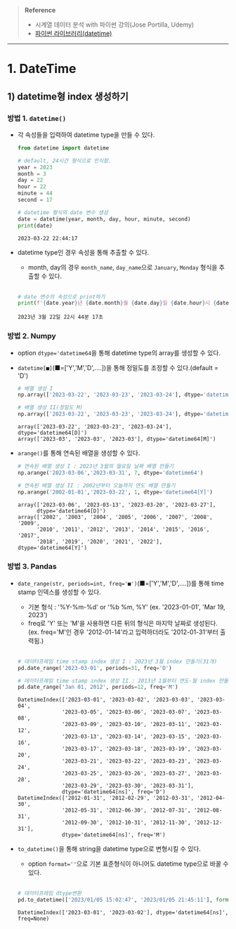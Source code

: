 > **Reference**<br>
> * 시계열 데이터 분석 with 파이썬 강의(Jose Portilla, Udemy)
> * [파이썬 라이브러리(datetime)](https://docs.python.org/ko/3/library/datetime.html)
---

# **1. DateTime**
## **1) datetime형 index 생성하기**
### **방법 1. `datetime()`**
* 각 속성들을 입력하여 datetime type을 만들 수 있다. 

    ```python
    from datetime import datetime

    # default, 24시간 형식으로 인식함.
    year = 2023
    month = 3 
    day = 22
    hour = 22
    minute = 44
    second = 17 

    # datetime 형식의 date 변수 생성
    date = datetime(year, month, day, hour, minute, second)
    print(date)
    ```

    ```
    2023-03-22 22:44:17
    ```

* datetime type인 경우 속성을 통해 추출할 수 있다. 
    * month, day의 경우 `month_name`, `day_name`으로 `January`, `Monday` 형식을 추출할 수 있다.  
&nbsp;


    ```python 
    # date 변수의 속성으로 print하기
    print(f'{date.year}년 {date.month}월 {date.day}일 {date.hour}시 {date.minute}분 {date.second}초')
    ```

    ```
    2023년 3월 22일 22시 44분 17초
    ```

### **방법 2. Numpy**
* option `dtype='datetime64`을 통해 datetime type의 array를 생성할 수 있다. 
* `datetime[■]`(■=['Y','M','D',....])을 통해 정밀도를 조정할 수 있다.(default = 'D')

    ```python
    # 배열 생성 I
    np.array(['2023-03-22', '2023-03-23', '2023-03-24'], dtype='datetime64')

    # 배열 생성 II(정밀도 M)
    np.array(['2023-03-22', '2023-03-23', '2023-03-24'], dtype='datetime64[M]')
    ```
    ```
    array(['2023-03-22', '2023-03-23', '2023-03-24'], dtype='datetime64[D]')
    array(['2023-03', '2023-03', '2023-03'], dtype='datetime64[M]')
    ```

* `arange()`를 통해 연속된 배열을 생성할 수 있다. 

    ```python
    # 연속된 배열 생성 I : 2023년 3월의 월요일 날짜 배열 만들기
    np.arange('2023-03-06','2023-03-31', 7, dtype='datetime64')

    # 연속된 배열 생성 II : 2002년부터 오늘까지 연도 배열 만들기
    np.arange('2002-01-01','2023-03-22', 1, dtype='datetime64[Y]')
    ```
    ```
    array(['2023-03-06', '2023-03-13', '2023-03-20', '2023-03-27'],
          dtype='datetime64[D]')
    array(['2002', '2003', '2004', '2005', '2006', '2007', '2008', '2009',
          '2010', '2011', '2012', '2013', '2014', '2015', '2016', '2017',
          '2018', '2019', '2020', '2021', '2022'], dtype='datetime64[Y]')
    ```

### **방법 3. Pandas**
* `date_range(str, periods=int, freq='■')`(■=['Y','M','D',....])를 통해 time stamp 인덱스를 생성할 수 있다.
    * 기본 형식 : '%Y-%m-%d' or '%b %m, %Y' (ex. '2023-01-01', 'Mar 19, 2023')
    * freq로 'Y' 또는 'M'을 사용하면 다른 뒤의 형식은 마지막 날짜로 생성된다. <br>
    (ex. freq='M'인 경우 '2012-01-14'라고 입력하더라도 '2012-01-31'부터 출력됨.)  
    &nbsp;

    ```python
    # 데이터프레임 time stamp index 생성 I : 2023년 3월 index 만들기(31개)
    pd.date_range('2023-03-01', periods=31, freq='D')

    # 데이터프레임 time stamp index 생성 II : 2013년 1월부터 연도-월 index 만들기(12개)
    pd.date_range('Jan 01, 2012', periods=12, freq='M')
    ```
    ```
    DatetimeIndex(['2023-03-01', '2023-03-02', '2023-03-03', '2023-03-04',
                  '2023-03-05', '2023-03-06', '2023-03-07', '2023-03-08',
                  '2023-03-09', '2023-03-10', '2023-03-11', '2023-03-12',
                  '2023-03-13', '2023-03-14', '2023-03-15', '2023-03-16',
                  '2023-03-17', '2023-03-18', '2023-03-19', '2023-03-20',
                  '2023-03-21', '2023-03-22', '2023-03-23', '2023-03-24',
                  '2023-03-25', '2023-03-26', '2023-03-27', '2023-03-28',
                  '2023-03-29', '2023-03-30', '2023-03-31'],
                  dtype='datetime64[ns]', freq='D')
    DatetimeIndex(['2012-01-31', '2012-02-29', '2012-03-31', '2012-04-30',
                  '2012-05-31', '2012-06-30', '2012-07-31', '2012-08-31',
                  '2012-09-30', '2012-10-31', '2012-11-30', '2012-12-31'],
                  dtype='datetime64[ns]', freq='M')
    ```

* `to_datetime()`을 통해 string을 datetime type으로 변형시킬 수 있다. 
    * option `format=''`으로 기본 표준형식이 아니어도 datetime type으로 바꿀 수 있다.   
    &nbsp;

    ```python
    # 데이터프레임 dtype변환
    pd.to_datetime(['2023/01/05 15:02:47', '2023/01/05 21:45:11'], format='%Y/%m/%d %H:%M:%S')
    ```
    ```
    DatetimeIndex(['2023-03-01', '2023-03-02'], dtype='datetime64[ns]', freq=None)
    ```